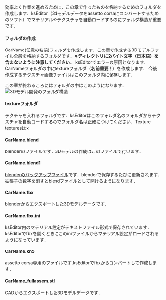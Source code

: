 効率よく作業を進めるために，この章で作ったものを格納するためのフォルダを作成します．ksEditor（3dモデルデータをassetto corsaにコンバートするためのソフト）でマテリアルやテクスチャを自動ロードするのにフォルダ構造が重要です．    
#### フォルダの作成
CarName(任意の名前)フォルダを作成します．この章で作成する3Dモデルファイル全般を格納するフォルダです．**※ディレクトリに2バイト文字（日本語）を含まないように注意してください．** ksEditorでエラーの原因となります．  
CarNameフォルダの中にtextureフォルダ（**名前重要！**）を作成します．
今後作成するテクスチャ画像ファイルはこのフォルダ内に保存します．  

この章が終わるころにはフォルダの中はこのようになります．
![3Dモデル開発のフォルダ構造](https://user-images.githubusercontent.com/81402033/138374112-50e53019-490a-4ba5-bc23-c418ae2a3be2.png)
#### textureフォルダ
テクチャを入れるフォルダです．ksEditorはこのフォルダ名のフォルダからテクスチャを自動ロードするのでフォルダ名は正確につけてください．Texture texturesは×
#### CarName.blend
blenderのファイルです．3Dモデルの作成はこのファイルで行います．
#### CarName.blend1
[blenderのバックアップファイル](https://www.cgradproject.com/archives/2162/)です．blenderで保存するたびに更新されます．　拡張子の数字を消すとblendファイルとして開けるようになります．
#### CarName.fbx
blenderからエクスポートした3Dモデルデータです．
#### CarName.fbx.ini
ksEditor内のマテリアル設定がテキストファイル形式で保存されています．ksEditorでfbxを開くときにこのiniファイルからマテリアル設定がロードされるようになっています．  
#### CarName.kn5
assetto corsa専用のファイルです.ksEditorでfbxからコンバートして作成します．
#### CarName_fullassem.stl
CADからエクスポートした3Dモデルデータです．
